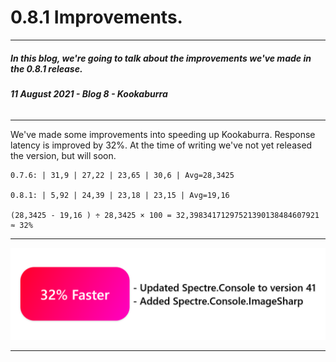 <style>
  .md-nav--primary .md-nav__link[for=__toc] ~ .md-nav {
    display: none;
  }
</style>

# 0.8.1 Improvements.
-----
##### **In this blog, we're going to talk about the improvements we've made in the 0.8.1 release.** 
###### ***11 August 2021 - Blog 8 - Kookaburra***
-----

We've made some improvements into speeding up Kookaburra. Response latency is improved by 32%. At the time of writing we've not yet released the version, but will soon.

```
0.7.6: | 31,9 | 27,22 | 23,65 | 30,6 | Avg=28,3425

0.8.1: | 5,92 | 24,39 | 23,18 | 23,15 | Avg=19,16

(28,3425 - 19,16 ) ÷ 28,3425 × 100 = 32,39834171297521390138484607921 ≈ 32%
```

----
<img src="https://raw.githubusercontent.com/AZProductions/Kookaburra/main/docs-img/graph8.png" class="center">

----
